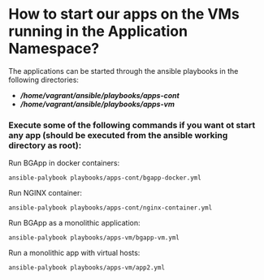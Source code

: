 # How to start our apps on the VMs running in the Application Namespace?

The applications can be started through the ansible playbooks in the following directories:
 - ***/home/vagrant/ansible/playbooks/apps-cont***
 - ***/home/vagrant/ansible/playbooks/apps-vm***

### Execute some of the following commands if you want ot start any app (should be executed from the ansible working directory as root):

Run BGApp in docker containers:

    ansible-palybook playbooks/apps-cont/bgapp-docker.yml

Run NGINX container:   

    ansible-palybook playbooks/apps-cont/nginx-container.yml

Run BGApp as a monolithic application: 

    ansible-palybook playbooks/apps-vm/bgapp-vm.yml

Run a monolithic app with virtual hosts:   

    ansible-palybook playbooks/apps-vm/app2.yml